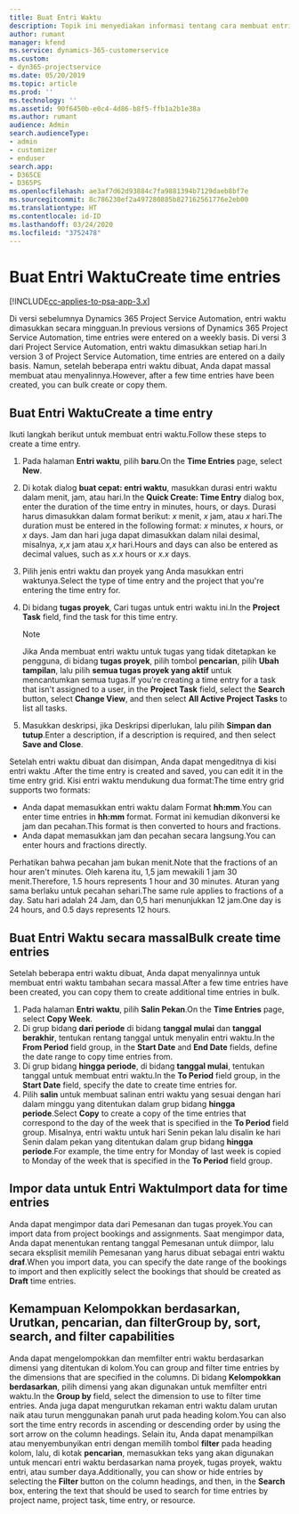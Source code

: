 ```yaml
---
title: Buat Entri Waktu
description: Topik ini menyediakan informasi tentang cara membuat entri waktu.
author: rumant
manager: kfend
ms.service: dynamics-365-customerservice
ms.custom:
- dyn365-projectservice
ms.date: 05/20/2019
ms.topic: article
ms.prod: ''
ms.technology: ''
ms.assetid: 90f6450b-e0c4-4d86-b8f5-ffb1a2b1e38a
ms.author: rumant
audience: Admin
search.audienceType:
- admin
- customizer
- enduser
search.app:
- D365CE
- D365PS
ms.openlocfilehash: ae3af7d62d93884c7fa9881394b7129daeb8bf7e
ms.sourcegitcommit: 8c786230ef2a497280885b827162561776e2eb00
ms.translationtype: HT
ms.contentlocale: id-ID
ms.lasthandoff: 03/24/2020
ms.locfileid: "3752478"
---
```

# <a name="create-time-entries"></a><span data-ttu-id="bf77d-103">Buat Entri Waktu</span><span class="sxs-lookup"><span data-stu-id="bf77d-103">Create time entries</span></span>

[!INCLUDE[cc-applies-to-psa-app-3.x](../includes/cc-applies-to-psa-app-3x.md)]

<span data-ttu-id="bf77d-104">Di versi sebelumnya Dynamics 365 Project Service Automation, entri waktu dimasukkan secara mingguan.</span><span class="sxs-lookup"><span data-stu-id="bf77d-104">In previous versions of Dynamics 365 Project Service Automation, time entries were entered on a weekly basis.</span></span> <span data-ttu-id="bf77d-105">Di versi 3 dari Project Service Automation, entri waktu dimasukkan setiap hari.</span><span class="sxs-lookup"><span data-stu-id="bf77d-105">In version 3 of Project Service Automation, time entries are entered on a daily basis.</span></span> <span data-ttu-id="bf77d-106">Namun, setelah beberapa entri waktu dibuat, Anda dapat massal membuat atau menyalinnya.</span><span class="sxs-lookup"><span data-stu-id="bf77d-106">However, after a few time entries have been created, you can bulk create or copy them.</span></span>

## <a name="create-a-time-entry"></a><span data-ttu-id="bf77d-107">Buat Entri Waktu</span><span class="sxs-lookup"><span data-stu-id="bf77d-107">Create a time entry</span></span>

<span data-ttu-id="bf77d-108">Ikuti langkah berikut untuk membuat entri waktu.</span><span class="sxs-lookup"><span data-stu-id="bf77d-108">Follow these steps to create a time entry.</span></span>

1. <span data-ttu-id="bf77d-109">Pada halaman **Entri waktu**, pilih **baru**.</span><span class="sxs-lookup"><span data-stu-id="bf77d-109">On the **Time Entries** page, select **New**.</span></span>
2. <span data-ttu-id="bf77d-110">Di kotak dialog **buat cepat: entri waktu**, masukkan durasi entri waktu dalam menit, jam, atau hari.</span><span class="sxs-lookup"><span data-stu-id="bf77d-110">In the **Quick Create: Time Entry** dialog box, enter the duration of the time entry in minutes, hours, or days.</span></span> <span data-ttu-id="bf77d-111">Durasi harus dimasukkan dalam format berikut: *x* menit, *x* jam, atau *x* hari.</span><span class="sxs-lookup"><span data-stu-id="bf77d-111">The duration must be entered in the following format: *x* minutes, *x* hours, or *x* days.</span></span> <span data-ttu-id="bf77d-112">Jam dan hari juga dapat dimasukkan dalam nilai desimal, misalnya, *x,x* jam atau *x,x* hari.</span><span class="sxs-lookup"><span data-stu-id="bf77d-112">Hours and days can also be entered as decimal values, such as *x.x* hours or *x.x* days.</span></span>
3. <span data-ttu-id="bf77d-113">Pilih jenis entri waktu dan proyek yang Anda masukkan entri waktunya.</span><span class="sxs-lookup"><span data-stu-id="bf77d-113">Select the type of time entry and the project that you're entering the time entry for.</span></span>
4. <span data-ttu-id="bf77d-114">Di bidang **tugas proyek**, Cari tugas untuk entri waktu ini.</span><span class="sxs-lookup"><span data-stu-id="bf77d-114">In the **Project Task** field, find the task for this time entry.</span></span>

    > [!NOTE]
    > <span data-ttu-id="bf77d-115">Jika Anda membuat entri waktu untuk tugas yang tidak ditetapkan ke pengguna, di bidang **tugas proyek**, pilih tombol **pencarian**, pilih **Ubah tampilan**, lalu pilih **semua tugas proyek yang aktif** untuk mencantumkan semua tugas.</span><span class="sxs-lookup"><span data-stu-id="bf77d-115">If you're creating a time entry for a task that isn't assigned to a user, in the **Project Task** field, select the **Search** button, select **Change View**, and then select **All Active Project Tasks** to list all tasks.</span></span>

5. <span data-ttu-id="bf77d-116">Masukkan deskripsi, jika Deskripsi diperlukan, lalu pilih **Simpan dan tutup**.</span><span class="sxs-lookup"><span data-stu-id="bf77d-116">Enter a description, if a description is required, and then select **Save and Close**.</span></span>

<span data-ttu-id="bf77d-117">Setelah entri waktu dibuat dan disimpan, Anda dapat mengeditnya di kisi entri waktu .</span><span class="sxs-lookup"><span data-stu-id="bf77d-117">After the time entry is created and saved, you can edit it in the time entry grid.</span></span> <span data-ttu-id="bf77d-118">Kisi entri waktu mendukung dua format:</span><span class="sxs-lookup"><span data-stu-id="bf77d-118">The time entry grid supports two formats:</span></span>

- <span data-ttu-id="bf77d-119">Anda dapat memasukkan entri waktu dalam Format **hh:mm**.</span><span class="sxs-lookup"><span data-stu-id="bf77d-119">You can enter time entries in **hh:mm** format.</span></span> <span data-ttu-id="bf77d-120">Format ini kemudian dikonversi ke jam dan pecahan.</span><span class="sxs-lookup"><span data-stu-id="bf77d-120">This format is then converted to hours and fractions.</span></span>
- <span data-ttu-id="bf77d-121">Anda dapat memasukkan jam dan pecahan secara langsung.</span><span class="sxs-lookup"><span data-stu-id="bf77d-121">You can enter hours and fractions directly.</span></span>

<span data-ttu-id="bf77d-122">Perhatikan bahwa pecahan jam bukan menit.</span><span class="sxs-lookup"><span data-stu-id="bf77d-122">Note that the fractions of an hour aren't minutes.</span></span> <span data-ttu-id="bf77d-123">Oleh karena itu, 1,5 jam mewakili 1 jam 30 menit.</span><span class="sxs-lookup"><span data-stu-id="bf77d-123">Therefore, 1.5 hours represents 1 hour and 30 minutes.</span></span> <span data-ttu-id="bf77d-124">Aturan yang sama berlaku untuk pecahan sehari.</span><span class="sxs-lookup"><span data-stu-id="bf77d-124">The same rule applies to fractions of a day.</span></span> <span data-ttu-id="bf77d-125">Satu hari adalah 24 Jam, dan 0,5 hari menunjukkan 12 jam.</span><span class="sxs-lookup"><span data-stu-id="bf77d-125">One day is 24 hours, and 0.5 days represents 12 hours.</span></span>

## <a name="bulk-create-time-entries"></a><span data-ttu-id="bf77d-126">Buat Entri Waktu secara massal</span><span class="sxs-lookup"><span data-stu-id="bf77d-126">Bulk create time entries</span></span>

<span data-ttu-id="bf77d-127">Setelah beberapa entri waktu dibuat, Anda dapat menyalinnya untuk membuat entri waktu tambahan secara massal.</span><span class="sxs-lookup"><span data-stu-id="bf77d-127">After a few time entries have been created, you can copy them to create additional time entries in bulk.</span></span>

1. <span data-ttu-id="bf77d-128">Pada halaman **Entri waktu**, pilih **Salin Pekan**.</span><span class="sxs-lookup"><span data-stu-id="bf77d-128">On the **Time Entries** page, select **Copy Week**.</span></span>
2. <span data-ttu-id="bf77d-129">Di grup bidang **dari periode** di bidang **tanggal mulai** dan **tanggal berakhir**, tentukan rentang tanggal untuk menyalin entri waktu.</span><span class="sxs-lookup"><span data-stu-id="bf77d-129">In the **From Period** field group, in the **Start Date** and **End Date** fields, define the date range to copy time entries from.</span></span>
3. <span data-ttu-id="bf77d-130">Di grup bidang **hingga periode**, di bidang **tanggal mulai**, tentukan tanggal untuk membuat entri waktu.</span><span class="sxs-lookup"><span data-stu-id="bf77d-130">In the **To Period** field group, in the **Start Date** field, specify the date to create time entries for.</span></span>
4. <span data-ttu-id="bf77d-131">Pilih **salin** untuk membuat salinan entri waktu yang sesuai dengan hari dalam minggu yang ditentukan dalam grup bidang **hingga periode**.</span><span class="sxs-lookup"><span data-stu-id="bf77d-131">Select **Copy** to create a copy of the time entries that correspond to the day of the week that is specified in the **To Period** field group.</span></span> <span data-ttu-id="bf77d-132">Misalnya, entri waktu untuk hari Senin pekan lalu disalin ke hari Senin dalam pekan yang ditentukan dalam grup bidang **hingga periode**.</span><span class="sxs-lookup"><span data-stu-id="bf77d-132">For example, the time entry for Monday of last week is copied to Monday of the week that is specified in the **To Period** field group.</span></span>

## <a name="import-data-for-time-entries"></a><span data-ttu-id="bf77d-133">Impor data untuk Entri Waktu</span><span class="sxs-lookup"><span data-stu-id="bf77d-133">Import data for time entries</span></span>

<span data-ttu-id="bf77d-134">Anda dapat mengimpor data dari Pemesanan dan tugas proyek.</span><span class="sxs-lookup"><span data-stu-id="bf77d-134">You can import data from project bookings and assignments.</span></span> <span data-ttu-id="bf77d-135">Saat mengimpor data, Anda dapat menentukan rentang tanggal Pemesanan untuk diimpor, lalu secara eksplisit memilih Pemesanan yang harus dibuat sebagai entri waktu **draf**.</span><span class="sxs-lookup"><span data-stu-id="bf77d-135">When you import data, you can specify the date range of the bookings to import and then explicitly select the bookings that should be created as **Draft** time entries.</span></span>

## <a name="group-by-sort-search-and-filter-capabilities"></a><span data-ttu-id="bf77d-136">Kemampuan Kelompokkan berdasarkan, Urutkan, pencarian, dan filter</span><span class="sxs-lookup"><span data-stu-id="bf77d-136">Group by, sort, search, and filter capabilities</span></span>

<span data-ttu-id="bf77d-137">Anda dapat mengelompokkan dan memfilter entri waktu berdasarkan dimensi yang ditentukan di kolom.</span><span class="sxs-lookup"><span data-stu-id="bf77d-137">You can group and filter time entries by the dimensions that are specified in the columns.</span></span> <span data-ttu-id="bf77d-138">Di bidang **Kelompokkan berdasarkan**, pilih dimensi yang akan digunakan untuk memfilter entri waktu.</span><span class="sxs-lookup"><span data-stu-id="bf77d-138">In the **Group by** field, select the dimension to use to filter time entries.</span></span> <span data-ttu-id="bf77d-139">Anda juga dapat mengurutkan rekaman entri waktu dalam urutan naik atau turun menggunakan panah urut pada heading kolom.</span><span class="sxs-lookup"><span data-stu-id="bf77d-139">You can also sort the time entry records in ascending or descending order by using the sort arrow on the column headings.</span></span> <span data-ttu-id="bf77d-140">Selain itu, Anda dapat menampilkan atau menyembunyikan entri dengan memilih tombol **filter** pada heading kolom, lalu, di kotak **pencarian**, memasukkan teks yang akan digunakan untuk mencari entri waktu berdasarkan nama proyek, tugas proyek, waktu entri, atau sumber daya.</span><span class="sxs-lookup"><span data-stu-id="bf77d-140">Additionally, you can show or hide entries by selecting the **Filter** button on the column headings, and then, in the **Search** box, entering the text that should be used to search for time entries by project name, project task, time entry, or resource.</span></span>
